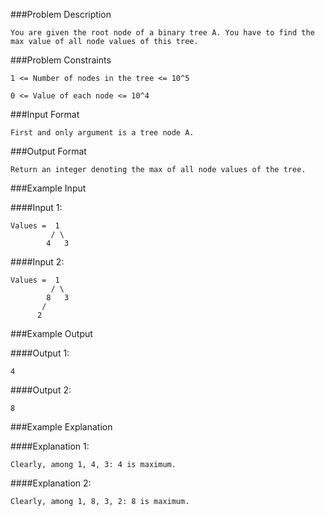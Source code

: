 ###Problem Description
```
You are given the root node of a binary tree A. You have to find the max value of all node values of this tree.
```


###Problem Constraints

```
1 <= Number of nodes in the tree <= 10^5

0 <= Value of each node <= 10^4
```


###Input Format

```
First and only argument is a tree node A.
```



###Output Format

```
Return an integer denoting the max of all node values of the tree.
```


###Example Input

####Input 1:

```
Values =  1
         / \     
        4   3                        
```
####Input 2:


```
Values =  1      
         / \     
        8   3                       
       /         
      2
```

###Example Output

####Output 1:

```
4
```
####Output 2:

```
8
```


###Example Explanation

####Explanation 1:

```
Clearly, among 1, 4, 3: 4 is maximum.
```
####Explanation 2:

```
Clearly, among 1, 8, 3, 2: 8 is maximum.
```